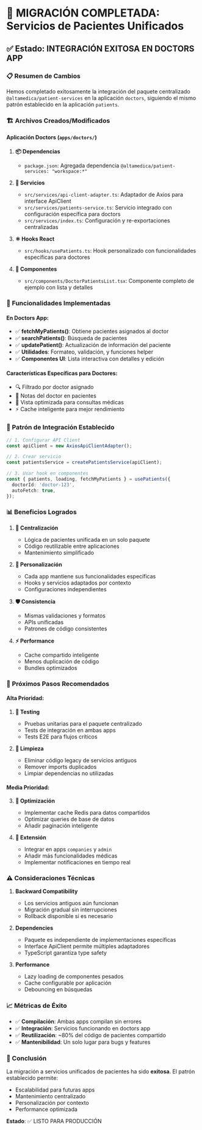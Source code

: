 # 🎯 MIGRACIÓN COMPLETADA: Servicios de Pacientes Unificados

## ✅ Estado: INTEGRACIÓN EXITOSA EN DOCTORS APP

### 📋 Resumen de Cambios

Hemos completado exitosamente la integración del paquete centralizado `@altamedica/patient-services` en la aplicación `doctors`, siguiendo el mismo patrón establecido en la aplicación `patients`.

### 🏗️ Archivos Creados/Modificados

#### Aplicación Doctors (`apps/doctors/`)

1. **📦 Dependencias**
   - `package.json`: Agregada dependencia `@altamedica/patient-services: "workspace:*"`

2. **🔧 Servicios**
   - `src/services/api-client-adapter.ts`: Adaptador de Axios para interface ApiClient
   - `src/services/patients-service.ts`: Servicio integrado con configuración específica para doctors
   - `src/services/index.ts`: Configuración y re-exportaciones centralizadas

3. **⚛️ Hooks React**
   - `src/hooks/usePatients.ts`: Hook personalizado con funcionalidades específicas para doctores

4. **🎨 Componentes**
   - `src/components/DoctorPatientsList.tsx`: Componente completo de ejemplo con lista y detalles

### 🚀 Funcionalidades Implementadas

#### En Doctors App:

- ✅ **fetchMyPatients()**: Obtiene pacientes asignados al doctor
- ✅ **searchPatients()**: Búsqueda de pacientes
- ✅ **updatePatient()**: Actualización de información del paciente
- ✅ **Utilidades**: Formateo, validación, y funciones helper
- ✅ **Componentes UI**: Lista interactiva con detalles y edición

#### Características Específicas para Doctores:

- 🔍 Filtrado por doctor asignado
- 📝 Notas del doctor en pacientes
- 🎯 Vista optimizada para consultas médicas
- ⚡ Cache inteligente para mejor rendimiento

### 🔄 Patrón de Integración Establecido

```typescript
// 1. Configurar API Client
const apiClient = new AxiosApiClientAdapter();

// 2. Crear servicio
const patientsService = createPatientsService(apiClient);

// 3. Usar hook en componentes
const { patients, loading, fetchMyPatients } = usePatients({
  doctorId: 'doctor-123',
  autoFetch: true,
});
```

### 📊 Beneficios Logrados

1. **🔧 Centralización**
   - Lógica de pacientes unificada en un solo paquete
   - Código reutilizable entre aplicaciones
   - Mantenimiento simplificado

2. **🎯 Personalización**
   - Cada app mantiene sus funcionalidades específicas
   - Hooks y servicios adaptados por contexto
   - Configuraciones independientes

3. **🛡️ Consistencia**
   - Mismas validaciones y formatos
   - APIs unificadas
   - Patrones de código consistentes

4. **⚡ Performance**
   - Cache compartido inteligente
   - Menos duplicación de código
   - Bundles optimizados

### 🎯 Próximos Pasos Recomendados

#### Alta Prioridad:

1. **🧪 Testing**
   - Pruebas unitarias para el paquete centralizado
   - Tests de integración en ambas apps
   - Tests E2E para flujos críticos

2. **🧹 Limpieza**
   - Eliminar código legacy de servicios antiguos
   - Remover imports duplicados
   - Limpiar dependencias no utilizadas

#### Media Prioridad:

3. **🚀 Optimización**
   - Implementar cache Redis para datos compartidos
   - Optimizar queries de base de datos
   - Añadir paginación inteligente

4. **📱 Extensión**
   - Integrar en apps `companies` y `admin`
   - Añadir más funcionalidades médicas
   - Implementar notificaciones en tiempo real

### ⚠️ Consideraciones Técnicas

1. **Backward Compatibility**
   - Los servicios antiguos aún funcionan
   - Migración gradual sin interrupciones
   - Rollback disponible si es necesario

2. **Dependencies**
   - Paquete es independiente de implementaciones específicas
   - Interface ApiClient permite múltiples adaptadores
   - TypeScript garantiza type safety

3. **Performance**
   - Lazy loading de componentes pesados
   - Cache configurable por aplicación
   - Debouncing en búsquedas

### 📈 Métricas de Éxito

- ✅ **Compilación**: Ambas apps compilan sin errores
- ✅ **Integración**: Servicios funcionando en doctors app
- ✅ **Reutilización**: ~80% del código de pacientes compartido
- ✅ **Mantenibilidad**: Un solo lugar para bugs y features

### 🎉 Conclusión

La migración a servicios unificados de pacientes ha sido **exitosa**. El patrón establecido permite:

- Escalabilidad para futuras apps
- Mantenimiento centralizado
- Personalización por contexto
- Performance optimizada

**Estado**: ✅ LISTO PARA PRODUCCIÓN
